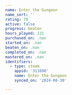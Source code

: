 ```yaml
---
name: Enter the Gungeon
name_sort: ''
rating: 70
active: false
progress: beaten
hours_played: 131
purchased_on: .nan
started_on: .nan
beaten_on: .nan
completed_on: .nan
mastered_on: .nan
identifiers:
  - type: steam
    appid: '311690'
    name: Enter the Gungeon
    synced_on: '2024-08-30'

---
```


